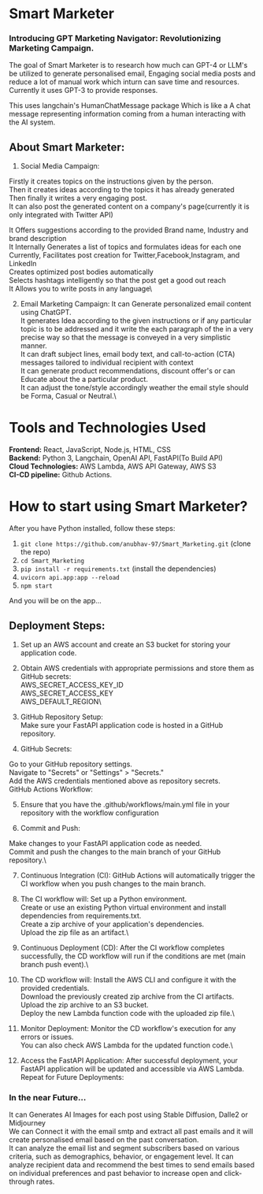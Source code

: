 # Smart Marketer
### Introducing GPT Marketing Navigator: Revolutionizing Marketing Campaign.

The goal of Smart Marketer is to research how much can GPT-4 or LLM's be utilized to generate personalised email, Engaging social media posts and reduce a lot of manual work which inturn can save time and resources. Currently it uses GPT-3 to provide responses.

This uses langchain's HumanChatMessage package Which is like a A chat message representing information coming from a human interacting with the AI system.

## About Smart Marketer:

1. Social Media Campaign:

Firstly it creates topics on the instructions given by the person.\
Then it creates ideas according to the topics it has already generated\
Then finally it writes a very engaging post.\
It can also post the generated content on a company's page(currently it is only integrated with Twitter API)

It Offers suggestions according to the provided Brand name, Industry and brand description\
It Internally Generates a list of topics and formulates ideas for each one\
Currently, Facilitates post creation for Twitter,Facebook,Instagram, and LinkedIn\
Creates optimized post bodies automatically\
Selects hashtags intelligently so that the post get a good out reach\
It Allows you to write posts in any language\


2. Email Marketing Campaign:
It can Generate personalized email content using ChatGPT.\
It generates Idea according to the given instructions or if any particular topic is to be addressed and it write the each paragraph of the in a very precise way so that the message is conveyed in a very simplistic manner.\
It can draft subject lines, email body text, and call-to-action (CTA) messages tailored to individual recipient with context\
It can generate product recommendations, discount offer's or can Educate about the a particular product.\
It can adjust the tone/style accordingly weather the email style should be Forma, Casual or Neutral.\

# Tools and Technologies Used

**Frontend:** React, JavaScript, Node.js, HTML, CSS\
**Backend:** Python 3, Langchain, OpenAI API, FastAPI(To Build API)\
**Cloud Technologies:** AWS Lambda, AWS API Gateway, AWS S3\
**CI-CD pipeline:** Github Actions. <br />

# How to start using Smart Marketer?
After you have Python installed, follow these steps:
1. `git clone https://github.com/anubhav-97/Smart_Marketing.git` (clone the repo)
2. `cd Smart_Marketing`
3. `pip install -r requirements.txt` (install the dependencies)
4. `uvicorn api.app:app --reload`
5. `npm start` 

And you will be on the app...

## Deployment Steps:
1. Set up an AWS account and create an S3 bucket for storing your application code.

2. Obtain AWS credentials with appropriate permissions and store them as GitHub secrets:\
AWS_SECRET_ACCESS_KEY_ID\
AWS_SECRET_ACCESS_KEY\
AWS_DEFAULT_REGION\

3. GitHub Repository Setup:\
Make sure your FastAPI application code is hosted in a GitHub repository.

4. GitHub Secrets:

Go to your GitHub repository settings.\
Navigate to "Secrets" or "Settings" > "Secrets."\
Add the AWS credentials mentioned above as repository secrets.\
GitHub Actions Workflow:

5. Ensure that you have the .github/workflows/main.yml file in your repository with the workflow configuration 

6. Commit and Push:

Make changes to your FastAPI application code as needed.\
Commit and push the changes to the main branch of your GitHub repository.\

7. Continuous Integration (CI):
GitHub Actions will automatically trigger the CI workflow when you push changes to the main branch.

8. The CI workflow will:
Set up a Python environment.\
Create or use an existing Python virtual environment and install dependencies from requirements.txt.\
Create a zip archive of your application's dependencies.\
Upload the zip file as an artifact.\

9. Continuous Deployment (CD):
After the CI workflow completes successfully, the CD workflow will run if the conditions are met (main branch push event).\

10. The CD workflow will:
Install the AWS CLI and configure it with the provided credentials.\
Download the previously created zip archive from the CI artifacts.\
Upload the zip archive to an S3 bucket.\
Deploy the new Lambda function code with the uploaded zip file.\

11. Monitor Deployment:
Monitor the CD workflow's execution for any errors or issues.\
You can also check AWS Lambda for the updated function code.\

12. Access the FastAPI Application:
After successful deployment, your FastAPI application will be updated and accessible via AWS Lambda.
Repeat for Future Deployments:



### In the near Future...
It can Generates AI Images for each post using Stable Diffusion, Dalle2 or Midjourney\
We can Connect it with the email smtp and extract all past emails and it will create personalised email based on the past conversation.\
It can analyze the email list and segment subscribers based on various criteria, such as demographics, behavior, or engagement level.
It can analyze recipient data and recommend the best times to send emails based on individual preferences and past behavior to increase open and click-through rates.